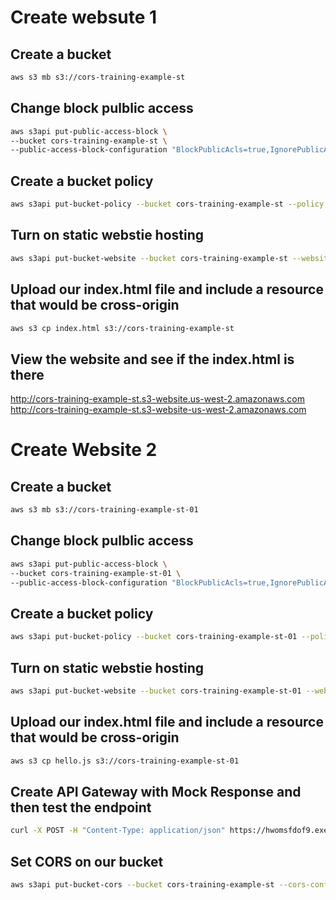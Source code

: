 # Create websute 1

## Create a bucket

```bash
aws s3 mb s3://cors-training-example-st
```
## Change block pulblic access

```bash
aws s3api put-public-access-block \
--bucket cors-training-example-st \
--public-access-block-configuration "BlockPublicAcls=true,IgnorePublicAcls=true,BlockPublicPolicy=false,RestrictPublicBuckets=false"
```

## Create a bucket policy

```bash
aws s3api put-bucket-policy --bucket cors-training-example-st --policy file://policy.json
```
## Turn on static webstie hosting

```bash
aws s3api put-bucket-website --bucket cors-training-example-st --website-configuration file://website.json
```
## Upload our index.html file and include a resource that would be cross-origin

```bash
aws s3 cp index.html s3://cors-training-example-st
```
## View the website and see if the index.html is there

http://cors-training-example-st.s3-website.us-west-2.amazonaws.com
http://cors-training-example-st.s3-website-us-west-2.amazonaws.com

# Create Website 2

## Create a bucket

```bash
aws s3 mb s3://cors-training-example-st-01
```
## Change block pulblic access

```bash
aws s3api put-public-access-block \
--bucket cors-training-example-st-01 \
--public-access-block-configuration "BlockPublicAcls=true,IgnorePublicAcls=true,BlockPublicPolicy=false,RestrictPublicBuckets=false"
```

## Create a bucket policy

```bash
aws s3api put-bucket-policy --bucket cors-training-example-st-01 --policy file://policy_01.json
```
## Turn on static webstie hosting

```bash
aws s3api put-bucket-website --bucket cors-training-example-st-01 --website-configuration file://website.json
```
## Upload our index.html file and include a resource that would be cross-origin

```bash
aws s3 cp hello.js s3://cors-training-example-st-01
```
## Create API Gateway with Mock Response and then test the endpoint

```bash
curl -X POST -H "Content-Type: application/json" https://hwomsfdof9.execute-api.us-west-2.amazonaws.com/Prod/hello
```

## Set CORS on our bucket
```bash
aws s3api put-bucket-cors --bucket cors-training-example-st --cors-configuration file://cors.json
```